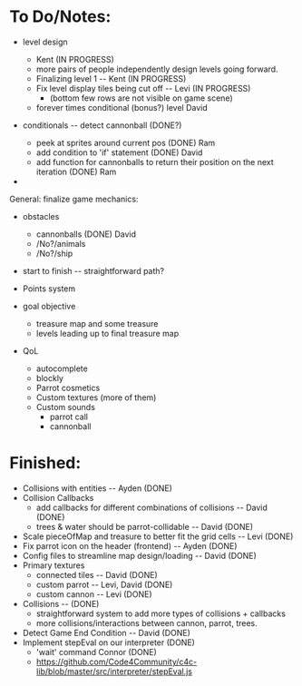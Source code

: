 # To Do/Notes:
- level design
  - Kent (IN PROGRESS)
  - more pairs of people independently design levels going forward.
  - Finalizing level 1 -- Kent (IN PROGRESS)
  - Fix level display tiles being cut off -- Levi (IN PROGRESS)
    - (bottom few rows are not visible on game scene)
  - forever times conditional (bonus?) level David

- conditionals -- detect cannonball (DONE?)
  - peek at sprites around current pos (DONE) Ram
  - add condition to 'if' statement (DONE) David
  - add function for cannonballs to return their position on the next iteration (DONE) Ram
- 
General: finalize game mechanics:
  - obstacles
    - cannonballs (DONE) David
    - /No?/animals
    - /No?/ship
  - start to finish -- straightforward path?
  - Points system
  - goal objective
    - treasure map and some treasure
    - levels leading up to final treasure map

- QoL
  - autocomplete
  - blockly
  - Parrot cosmetics
  - Custom textures (more of them)
  - Custom sounds
    - parrot call
    - cannonball

# Finished:

- Collisions with entities -- Ayden (DONE)
- Collision Callbacks
  - add callbacks for different combinations of collisions -- David (DONE)
  - trees & water should be parrot-collidable -- David (DONE)
- Scale pieceOfMap and treasure to better fit the grid cells -- Levi (DONE)
- Fix parrot icon on the header (frontend) -- Ayden (DONE) 
- Config files to streamline map design/loading -- David (DONE)
- Primary textures
  - connected tiles -- David (DONE)
  - custom parrot -- Levi, David (DONE)
  - custom cannon -- Levi (DONE)
- Collisions -- (DONE)
  - straightforward system to add more types of collisions + callbacks
  - more collisions/interactions between cannon, parrot, trees.
- Detect Game End Condition -- David (DONE)
- Implement stepEval on our interpreter (DONE)
  - 'wait' command Connor (DONE)
  - https://github.com/Code4Community/c4c-lib/blob/master/src/interpreter/stepEval.js